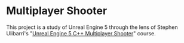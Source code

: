 # Multiplayer Shooter

This project is a study of Unreal Engine 5 through the lens of Stephen Ulibarri's "[Unreal Engine 5 C++ Multiplayer Shooter](https://www.udemy.com/course/unreal-engine-5-cpp-multiplayer-shooter/)" course.
